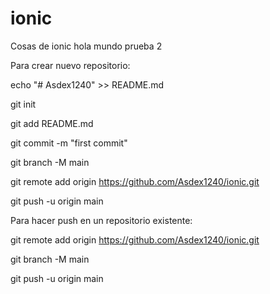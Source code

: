 # ionic
Cosas de ionic
hola mundo
prueba 2

Para crear nuevo repositorio:

echo "# Asdex1240" >> README.md

git init

git add README.md

git commit -m "first commit"

git branch -M main

git remote add origin https://github.com/Asdex1240/ionic.git

git push -u origin main

Para hacer push en un repositorio existente:

git remote add origin https://github.com/Asdex1240/ionic.git

git branch -M main

git push -u origin main
